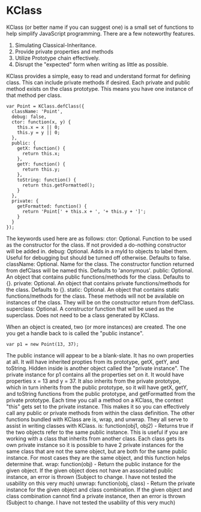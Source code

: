# KClass
KClass (or better name if you can suggest one) is a small set of functions to help simplify JavaScript programming. There are a few noteworthy features.

1. Simulating Classical-Inheritance.
2. Provide private properties and methods
3. Utilize Prototype chain effectively.
4. Disrupt the "expected" form when writing as little as possible.

KClass provides a simple, easy to read and understand format for defining class. This can include private methods if desired. Each private and public method exists on the class prototype. This means you have one instance of that method per class.
```
var Point = KClass.defClass({
  className: 'Point',
  debug: false,
  ctor: function(x, y) {
    this.x = x || 0;
    this.y = y || 0;
  },
  public: {
    getX: function() {
      return this.x;
    },
    getY: function() {
      return this.y;
    },
    toString: function() {
      return this.getFormatted();
    }
  },
  private: {
    getFormatted: function() {
      return 'Point[' + this.x + ', '+ this.y + ']';
    }
  }
});
```
The keywords used here are as follows:
  ctor: Optional. Function to be used as the constructor for the class. If not provided a do-nothing constructor will be added in.
  debug: Optional. Adds in a myId to objects to label them. Useful for debugging but should be turned off otherwise. Defaults to false.
  className: Optional. Name for the class. The constructor function returned from defClass will be named this. Defaults to 'anonymous'.
  public: Optional. An object that contains public functions/methods for the class. Defaults to {}.
  private: Optional. An object that contains private functions/methods for the class. Defaults to {}.
  static: Optional. An object that contains static functions/methods for the class. These methods will not be available on instances of the class. They will be on the constructor return from defClass.
  superclass: Optional. A constructor function that will be used as the superclass. Does not need to be a class generated by KClass.

When an object is created, two (or more instances) are created. The one you get a handle back to is called the "public instance".
```
var p1 = new Point(13, 37);
```
The public instance will appear to be a blank-slate. It has no own properties at all. It will have inherited propties from its prototype, getX, getY, and toString. 
Hidden inside is another object called the "private instance". The private instance for p1 contains all the properties set on it. It would have properties x = 13 and y = 37. It also inherits from the private prototype, which in turn inherits from the public prototype, so it will have getX, getY, and toString functions from the public prototype, and getFormatted from the private prototype.
Each time you call a method on a KClass, the context "this" gets set to the private instance. This makes it so you can effectively call any public or private methods from within the class definition.
The other functions bundled with KClass are is, wrap, and unwrap. They all serve to assist in writing classes with KClass.
is: function(obj1, obj2) - Returns true if the two objects refer to the same public instance. This is useful if you are working with a class that inherits from another class. Each class gets its own private instance so it is possible to have 2 private instances for the same class that are not the same object, but are both for the same public instance. For most cases they are the same object, and this function helps determine that.
wrap: function(obj) - Return the public instance for the given object. If the given object does not have an associated public instance, an error is thrown (Subject to change. I have not tested the usability on this very much)
unwrap: function(obj, class) - Return the private instance for the given object and class combination. If the given object and class combination cannot find a private instance, then an error is thrown (Subject to change. I have not tested the usability of this very much)
